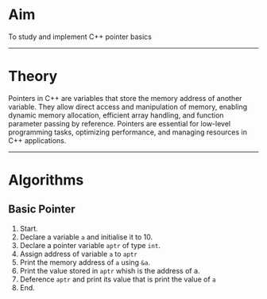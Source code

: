 <h1>Aim</h1>
<p>To study and implement C++ pointer basics</p>
<hr>
<h1>Theory</h1>
<p>Pointers in C++ are variables that store the memory address of another variable. They allow direct access and manipulation of memory, enabling dynamic memory allocation, efficient array handling, and function parameter passing by reference. Pointers are essential for low-level programming tasks, optimizing performance, and managing resources in C++ applications.</p>
<hr>
<h1>Algorithms</h1>
<h2>Basic Pointer</h2>
<ol>
  <li>Start.</li>
  <li>Declare a variable <code>a</code> and initialise it to 10.</li>
  <li>Declare a pointer variable <code>aptr</code> of type <code>int</code>.</li>
  <li>Assign address of variable <code>a</code> to <code>aptr</code></li>
  <li>Print the memory address of <code>a</code> using <code>&a</code>.</li>
  <li>Print the value stored in <code>aptr</code> whish is the address of a. </li>
  <li>Deference <code>aptr</code> and print its value that is print the value of <code>a</code></li>
  <li>End.</li>
</ol>

